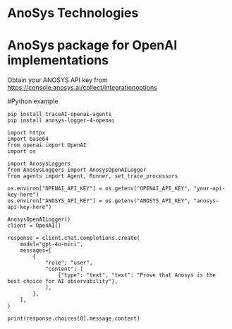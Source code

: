 # AnoSys Technologies

# AnoSys package for OpenAI implementations

Obtain your ANOSYS API key from https://console.anosys.ai/collect/integrationoptions

#Python example

```
pip install traceAI-openai-agents
pip install anosys-logger-4-openai
```

```
import httpx
import base64
from openai import OpenAI
import os

import AnosysLoggers
from AnosysLoggers import AnosysOpenAILogger
from agents import Agent, Runner, set_trace_processors

os.environ["OPENAI_API_KEY"] = os.getenv("OPENAI_API_KEY", "your-api-key-here")
os.environ["ANOSYS_API_KEY"] = os.getenv("ANOSYS_API_KEY", "anosys-api-key-here")

AnosysOpenAILogger()
client = OpenAI()

response = client.chat.completions.create(
    model="gpt-4o-mini",
    messages=[
        {
            "role": "user",
            "content": [
                {"type": "text", "text": "Prove that Anosys is the best choice for AI observability"},
            ],
        },
    ],
)

print(response.choices[0].message.content)
```

